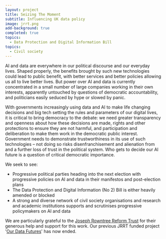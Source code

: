 ```yaml
---
layout: project
title: Seizing The Moment
subtitle: Influencing UK data policy
image: jrrt.png
add-background: true
completed: true
topics:
  - Data Protection and Digital Information Bill
topics:
  - Civil society
---
```

AI and data are everywhere in our political discourse and our everyday lives. Shaped properly, the benefits brought by such new technologies could lead to public benefit, with better services and better policies allowing us all to live better lives. But power over AI and data is currently concentrated in a small number of large companies working in their own interests, apparently untouched by questions of democratic accountability, and politicians easily seduced by hype or slowed by panic. 

<!--more-->

With governments increasingly using data and AI to make life changing decisions and big tech setting the rules and parameters of our digital lives, it is critical to bring democracy to the debate: we need greater transparency and openness about how these decisions are made, rights and other protections to ensure they are not harmful, and participation and deliberation to make them work in the democratic public interest. Government needs to demonstrate trustworthiness in its use of such technologies – not doing so risks disenfranchisement and alienation from and a further loss of trust in the political system. Who gets to decide our AI future is a question of critical democratic importance. 

We seek to see:
* Progressive political parties heading into the next election with progressive policies on AI and data in their manifestos and post-election plans
* The Data Protection and Digital Information (No 2) Bill is either heavily amended or blocked
* A strong and diverse network of civil society organisations and research and academic institutions supports and scrutinises progressive policymakers on AI and data

We are particularly grateful to the [Joseph Rowntree Reform Trust](https://www.jrrt.org.uk/) for their generous help and support for this work. Our previous JRRT funded project '[Our Data Futures](https://connectedbydata.org/projects/2022-dpdib)' has now ended.
